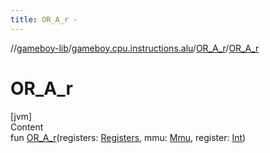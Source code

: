 ```yaml
---
title: OR_A_r -
---
```

//[gameboy-lib](../../index.md)/[gameboy.cpu.instructions.alu](../index.md)/[OR_A_r](index.md)/[OR_A_r](-o-r_-a_r.md)



# OR_A_r  
[jvm]  
Content  
fun [OR_A_r](-o-r_-a_r.md)(registers: [Registers](../../gameboy.cpu/-registers/index.md), mmu: [Mmu](../../gameboy.memory/-mmu/index.md), register: [Int](https://kotlinlang.org/api/latest/jvm/stdlib/kotlin/-int/index.html))  



